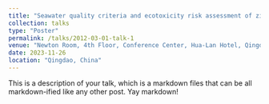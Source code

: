 ```yaml
---
title: "Seawater quality criteria and ecotoxicity risk assessment of zinc oxide nanoparticles based on data of resident marine organisms in China"
collection: talks
type: "Poster"
permalink: /talks/2012-03-01-talk-1
venue: "Newton Room, 4th Floor, Conference Center, Hua-Lan Hotel, Qingdao"
date: 2023-11-26
location: "Qingdao, China"
---
```


This is a description of your talk, which is a markdown files that can be all markdown-ified like any other post. Yay markdown!
